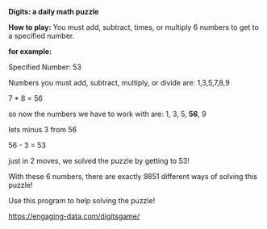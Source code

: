 **Digits: a daily math puzzle**

**How to play:**
You must add, subtract, times, or multiply 6 numbers to get to a specified number.

**for example:**

Specified Number: 53

Numbers you must add, subtract, multiply, or divide are: 1,3,5,7,8,9

7 * 8 = 56

so now the numbers we have to work with are: 1, 3, 5, **56**, 9

lets minus 3 from 56

56 - 3 = 53

just in 2 moves, we solved the puzzle by getting to 53!

With these 6 numbers, there are exactly 9851 different ways of solving this puzzle!

Use this program to help solving the puzzle!

https://engaging-data.com/digitsgame/
